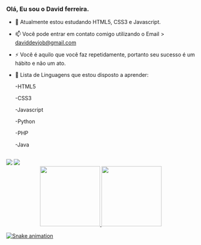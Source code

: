 ### Olá, Eu sou o David ferreira.

- 🔭 Atualmente estou estudando HTML5, CSS3 e Javascript.

- 📫 Você pode entrar em contato comigo utilizando o Email > daviddevjob@gmail.com

- ⚡ Você é aquilo que você faz repetidamente, portanto seu sucesso é um hábito e não um ato.

- 💬 Lista de Linguagens que estou disposto a aprender:
  
  -HTML5
  
  -CSS3
  
  -Javascript
  
  -Python
  
  -PHP
  
  -Java
  
  ##
<div> 
  <a href="https://instagram.com/Davu1d target="_blank"><img src="https://img.shields.io/badge/-Instagram-%23E4405F?style=for-the-badge&logo=instagram&logoColor=white" target="_blank"></a> 
  <a href = "daviddevjob@gmail.com"><img src="https://img.shields.io/badge/-Gmail-%23333?style=for-the-badge&logo=gmail&logoColor=white" target="_blank"></a>
</div>

<div align="center">
<a href="https://github.com/davidferreirad1">
  <img height="160em" src="https://github-readme-stats.vercel.app/api?username=davidferreirad1&show_icons=true&theme=dracula&include_all_commits=true&count_private=true"/>
  <img height="160em" src="https://github-readme-stats.vercel.app/api/top-langs/?username=davidferreirad1&layout=compact&langs_count=7&theme=dracula"/>
</div>

![Snake animation](https://github.com/davidferreirad1/davidferreirad1/blob/output/github-contribution-grid-snake.svg)
